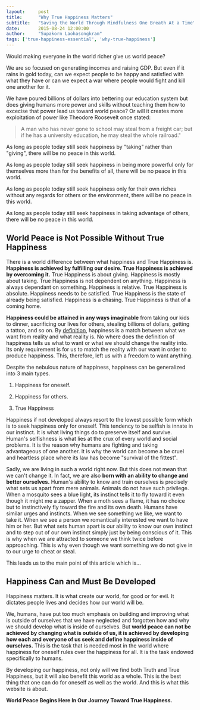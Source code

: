 ```yaml
---
layout:     post
title:      "Why True Happiness Matters"
subtitle:   "Saving the World Through Mindfulness One Breath At a Time"
date:       2015-08-24 12:00:00
author:     "Supakorn Laohasongkram"
tags: ['true-happiness-essential', 'why-true-happiness']
---
```


Would making everyone in the world richer give us world peace? 

We are so focused on generating incomes and raising GDP. But even if it rains in gold today, can we expect people to be happy and satisfied with what they have or can we expect a war where people would fight and kill one another for it. 

<!-- We believe in making the world better and more efficient through technology. But even if we all have the best and latest technology in our hands, would that give us world peace?
 -->
We have poured billions of dollars into bettering our education system but does giving humans more power and skills without teaching them how to excecise that power lead us toward world peace? Or will it creates more exploitation of power like Theodore Roosevelt once stated:

<blockquote>A man who has never gone to school may steal from a freight car; but if he has a university education, he may steal the whole railroad."</blockquote>

As long as people today still seek happiness by "taking" rather than "giving", there will be no peace in this world.

As long as people today still seek happiness in being more powerful only for themselves more than for the benefits of all, there will be no peace in this world.

As long as people today still seek happiness only for their own riches without any regards for others or the environment, there will be no peace in this world.

As long as people today still seek happiness in taking advantage of others, there will be no peace in this world.

<h2>World Peace is Not Possible Without True Happiness</h2>

There is a world difference between what happiness and True Happiness is. <strong>Happiness is achieved by fulfilling our desire. True Happiness is achieved by overcoming it.</strong> True Happiness is about giving. Happiness is mostly about taking. True Happiness is not dependent on anything. Happiness is always dependant on something. Happiness is relative. True Happiness is absolute. Happiness needs to be satisfied. True Happiness is the state of already being satisfied. Happiness is a chasing. True Happiness is that of a coming home. 

<strong>Happiness could be attained in any ways imaginable</strong> from taking our kids to dinner, sacrificing our lives for others, stealing billions of dollars, getting a tattoo, and so on. By <a href="/2015/06/01/what_is_happiness/">definition</a>, happiness is a match between what we want from reality and what reality is. No where does the definition of happiness tells us what to want or what we should change the reality into. Its only requirement is for us to match the reality with our want in order to produce happiness. This, therefore, left us with a freedom to want anything.

Despite the nebulous nature of happiness, happiness can be generalized into 3 main types.

1. Happiness for oneself.

2. Happiness for others.

3. True Happiness

Happiness if not developed always resort to the lowest possible form which is to seek happiness only for oneself. This tendency to be selfish is innate in our instinct. It is what living things do to preserve itself and survive. Human's selfishness is what lies at the crux of every world and social problems. It is the reason why humans are fighting and taking advantageous of one another. It is why the world can become a be cruel and heartless place where its law has become "survival of the fittest".

Sadly, we are living in such a world right now. But this does not mean that we can't change it. In fact, we are also <strong>born with an ability to change and better ourselves.</strong> Human's ability to know and train ourselves is precisely what sets us apart from mere animals. Animals do not have such privilege. When a mosquito sees a blue light, its instinct tells it to fly toward it even though it might me a zapper. When a moth sees a flame, it has no choice but to instinctively fly toward the fire and its own death. Humans have similar urges and instincts. When we see something we like, we want to take it. When we see a person we romantically interested we want to have him or her. But what sets human apart is our ability to know our own instinct and to step out of our own instinct simply just by being conscious of it. This is why when we are attracted to someone we think twice before approaching. This is why even though we want something we do not give in to our urge to cheat or steal.

This leads us to the main point of this article which is...

<h2>Happiness Can and Must Be Developed</h2>

Happiness matters. It is what create our world, for good or for evil. It dictates people lives and decides how our world will be. 

We, humans, have put too much emphasis on building and improving what is outside of ourselves that we have neglected and forgotten how and why we should develop what is inside of ourselves. But <strong>world peace can not be achieved by changing what is outside of us, it is achieved by developing how each and everyone of us seek and define happiness inside of ourselves.</strong> This is the task that is needed most in the world where happiness for oneself rules over the happiness for all. It is the task endowed specifically to humans.

By developing our happiness, not only will we find both Truth and True Happiness, but it will also benefit this world as a whole. This is the best thing that one can do for oneself as well as the world. And this is what this website is about.

<strong class="float-center text-center">World Peace Begins Here In Our Journey Toward True Happiness.</strong>